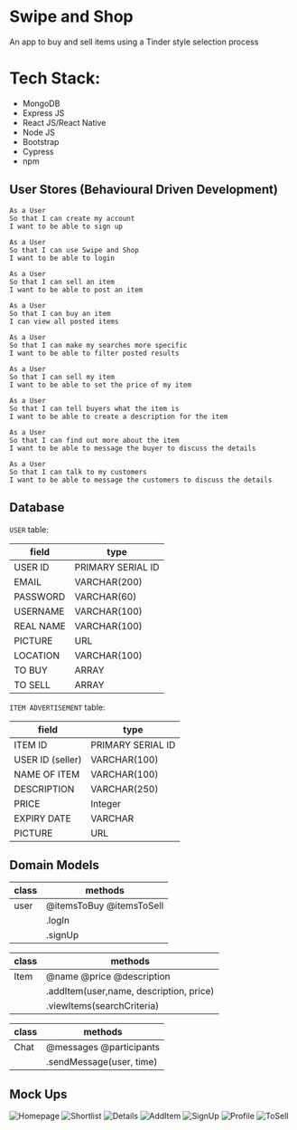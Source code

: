 # Swipe and Shop

An app to buy and sell items using a Tinder style selection process

# Tech Stack:

- MongoDB
- Express JS
- React JS/React Native
- Node JS
- Bootstrap
- Cypress
- npm

## User Stores (Behavioural Driven Development)

```
As a User
So that I can create my account
I want to be able to sign up
```

```
As a User
So that I can use Swipe and Shop
I want to be able to login
```

```
As a User
So that I can sell an item
I want to be able to post an item
```

```
As a User
So that I can buy an item
I can view all posted items
```

```
As a User
So that I can make my searches more specific
I want to be able to filter posted results
```

```
As a User
So that I can sell my item
I want to be able to set the price of my item
```

```
As a User
So that I can tell buyers what the item is
I want to be able to create a description for the item
```

```
As a User
So that I can find out more about the item
I want to be able to message the buyer to discuss the details
```

```
As a User
So that I can talk to my customers
I want to be able to message the customers to discuss the details
```

## Database

`USER` table:

| field     | type              |
| --------- | ----------------- |
| USER ID   | PRIMARY SERIAL ID |
| EMAIL     | VARCHAR(200)      |
| PASSWORD  | VARCHAR(60)       |
| USERNAME  | VARCHAR(100)      |
| REAL NAME | VARCHAR(100)      |
| PICTURE   | URL               |
| LOCATION  | VARCHAR(100)      |
| TO BUY    | ARRAY             |
| TO SELL   | ARRAY             |

`ITEM ADVERTISEMENT` table:

| field            | type                       |
| ---------------- | -------------------------- |
| ITEM ID          | PRIMARY SERIAL ID          |
| USER ID (seller) | VARCHAR(100)               |
| NAME OF ITEM     | VARCHAR(100)               |
| DESCRIPTION      | VARCHAR(250)               |
| PRICE            | Integer                    |
| EXPIRY DATE      | VARCHAR                    |
| PICTURE          | URL                        |

## Domain Models

| class | methods                  |
| ----- | ------------------------ |
| user  | @itemsToBuy @itemsToSell |
|       | .logIn                   |
|       | .signUp                  |

| class | methods                                 |
| ----- | --------------------------------------- |
| Item  | @name @price @description               |
|       | .addItem(user,name, description, price) |
|       | .viewItems(searchCriteria)              |

| class | methods                  |
| ----- | ------------------------ |
| Chat  | @messages @participants  |
|       | .sendMessage(user, time) |

## Mock Ups

![Homepage](images/SAS-Mockup-Home.png)
![Shortlist](images/SAS-Mockup-Shortlist.png)
![Details](images/SAS-Mockup-Details.png)
![AddItem](images/SAS-Mockup-AddItem.png)
![SignUp](images/SAS-Mockup-SignUp.png)
![Profile](images/SAS-Mockup-Profile.png)
![ToSell](images/SAS-Mockup-ToSell.png)


